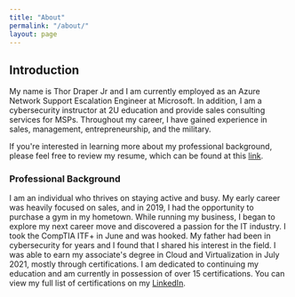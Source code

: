 ```yaml
---
title: "About"
permalink: "/about/"
layout: page
---
```

## Introduction

My name is Thor Draper Jr and I am currently employed as an Azure Network Support Escalation Engineer at Microsoft. In addition, I am a cybersecurity instructor at 2U education and provide sales consulting services for MSPs. Throughout my career, I have gained experience in sales, management, entrepreneurship, and the military.

If you're interested in learning more about my professional background, please feel free to review my resume, which can be found at this [link](https://docs.google.com/document/d/1fVRo5wngTWiR01oggedOsMEI-hbYYwAFX4POfL_GSTQ/edit?usp=sharing).

### Professional Background

I am an individual who thrives on staying active and busy. My early career was heavily focused on sales, and in 2019, I had the opportunity to purchase a gym in my hometown. While running my business, I began to explore my next career move and discovered a passion for the IT industry. I took the CompTIA ITF+ in June and was hooked. My father had been in cybersecurity for years and I found that I shared his interest in the field. I was able to earn my associate's degree in Cloud and Virtualization in July 2021, mostly through certifications. I am dedicated to continuing my education and am currently in possession of over 15 certifications. You can view my full list of certifications on my [LinkedIn](https://www.linkedin.com/in/thor-draperjr/).
